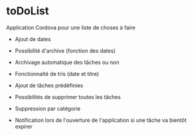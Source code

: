 # toDoList
 Application Cordova pour une liste de choses à faire

- Ajout de dates
- Possibilité d'archive (fonction des dates)
- Archivage automatique des tâches ou non
- Fonctionnalté de tris (date et titre)
- Ajout de tâches prédéfinies
- Possibilités de supprimer toutes les tâches
- Suppression par catégorie

- Notification lors de l'ouverture de l'application si une tâche va bientôt expirer